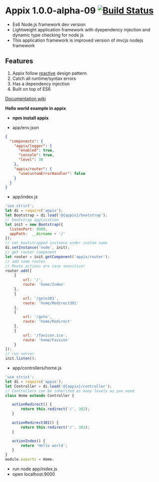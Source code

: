 # Appix 1.0.0-alpha-09 [![Build Status](https://travis-ci.org/igorzg/appix.svg?branch=master)](https://travis-ci.org/igorzg/appix)
* Es6 Node.js framework dev version
* Lightweight application framework with dyependency injection and dynamic type checking for node js
* This application framework is improved version of mvcjs nodejs framework

## Features
1. Appix follow [reactive](http://www.reactivemanifesto.org/) design pattern. 
2. Catch all runtime/syntax errors
3. Has a dependency injection
4. Built on top of ES6


[Documentation wiki](https://github.com/igorzg/appix/wiki)
 
**Hello world example in appix**  
- **npm install appix**

- app/env.json 
```json
{
  "components": {
    "appix/logger": {
      "enabled": true,
      "console": true,
      "level": 30
    },
    "appix/router": {
      "useCustomErrorHandler": false
    }
  }
}
```

- app/index.js 
```js
'use strict';
let di = require('appix');
let Bootstrap = di.load('@{appix}/bootstrap');
// bootstrap application
let init = new Bootstrap({
  listenPort: 9000,
  appPath:  __dirname + '/'
});
// set bootstrapped instance under custom name
di.setInstance('node', init);
// get router component
let router = init.getComponent('appix/router');
// add some routes
// Route actions are case sensitive!
router.add([
    {
        url: '/',
        route: 'home/Index'
    },
    {
        url: '/goto301',
        route: 'home/Redirect301'
    },
    {
        url: '/goto',
        route: 'home/Redirect'
    },
    {
        url: '/favicon.ico',
        route: 'home/Favicon'
    }
]);
// run server
init.listen();
```

- app/controllers/home.js 
```js
'use strict';
let di = require('appix');
let Controller = di.load('@{appix}/controller');
// Controllers can be inherited as many levels as you need
class Home extends Controller {

   actionRedirect() {
       return this.redirect('/', 302);
   }

   actionRedirect301() {
       return this.redirect('/', 301);
   }

   actionIndex() {
       return 'Hello world';
   }
}
module.exports = Home;
```

- run node app/index.js
- open localhost:9000
